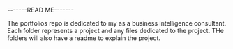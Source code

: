-------READ ME-------

The portfolios repo is dedicated to my as a business intelligence consultant.
Each folder represents a project and any files dedicated to the project.  THe folders
will also have a readme to explain the project.